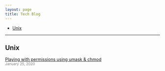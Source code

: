 ```yaml
---
layout: page
title: Tech Blog
---
```


- [Unix](#unix) 

____________


## Unix 
<!-- <a href="#top">⬆</a> {#unix}  -->

[Playing with permissions using umask & chmod](../techblog-rwx-umask-2020-01-25/index.html)
<br><small><font color="gray">January 25, 2020</font></small>

